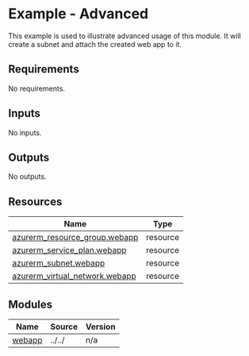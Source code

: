 # Example - Advanced

This example is used to illustrate advanced usage of this module. It will create a subnet and attach the created web app to it.

<!-- BEGIN_TF_DOCS -->
## Requirements

No requirements.

## Inputs

No inputs.

## Outputs

No outputs.

## Resources

| Name | Type |
|------|------|
| [azurerm_resource_group.webapp](https://registry.terraform.io/providers/hashicorp/azurerm/latest/docs/resources/resource_group) | resource |
| [azurerm_service_plan.webapp](https://registry.terraform.io/providers/hashicorp/azurerm/latest/docs/resources/service_plan) | resource |
| [azurerm_subnet.webapp](https://registry.terraform.io/providers/hashicorp/azurerm/latest/docs/resources/subnet) | resource |
| [azurerm_virtual_network.webapp](https://registry.terraform.io/providers/hashicorp/azurerm/latest/docs/resources/virtual_network) | resource |

## Modules

| Name | Source | Version |
|------|--------|---------|
| <a name="module_webapp"></a> [webapp](#module\_webapp) | ../../ | n/a |
<!-- END_TF_DOCS -->
